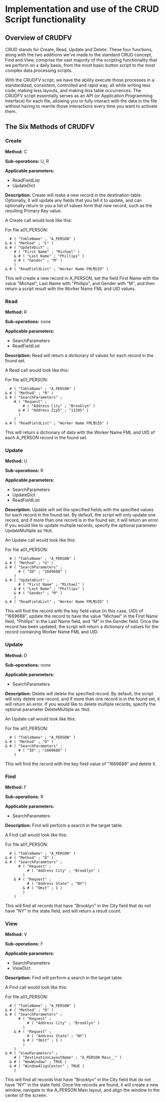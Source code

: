 <link href="https://raw.github.com/clownfart/Markdown-CSS/master/markdown.css" rel="stylesheet"></link>

# Implementation and use of the CRUD Script functionality

## Overview of CRUDFV

CRUD stands for Create, Read, Update and Delete.  These four functions, along with the two additions we've made to the standard CRUD concept, Find and View, comprise the vast majority of the scripting functionality that we perform on a daily basis, from the most basic button script to the most complex data processing scripts.

With the CRUDFV script, we have the ability execute those processes in a standardized, consistent, controlled and rapid way, all while writing less code, making less layouts, and making less table occurrences.  The CRUDFV script essentially serves as an API (or Application Programming Interface) for each file, allowing you to fully interact with the data in the file without having to rewrite those interactions every time you want to activate them.

## The Six Methods of CRUDFV

### Create

**Method:** C

**Sub-operations:** U, R

**Applicable parameters:** 

* ReadFieldList
* UpdateDict

**Description:** Create will make a new record in the destination table.  Optionally, it will update any fields that you tell it to update, and can optionally return to you a list of values form that new record, such as the resulting Primary Key value.

A Create call would look like this:

For file a01_PERSON:

	  # ( "TableName" ; "A_PERSON" )
	& # ( "Method" ; "C" )
	& # ( "UpdateDict" ; 
	    # ( "First Name" ; "Michael" )
		& # ( "Last Name" ; "Phillips" )	
		& # ( "Gender" ; "M" )
		)
	& # ( "ReadFieldList" ; "Worker Name FML¶UID" ) 
	
This will create a new record in A_PERSON, set the field First Name with the value "Michael", Last Name with "Phillips", and Gender with "M", and then return a script result with the Worker Name FML and UID values.
		
### Read

**Method:** R

**Sub-operations:** none

**Applicable parameters:** 

* SearchParameters
* ReadFieldList

**Description:** Read will return a dictionary of values for each record in the found set.

A Read call would look like this:

For file a01_PERSON:

	  # ( "TableName" ; "A_PERSON" )
	& # ( "Method" ; "R" )
	& # ( "SearchParameters" ;
	    # ( "Request" ;
	        # ( "Address City" ; "Brooklyn" )
	      & # ( "Address Zip5" ; "11205" )
	      )
	    )
	& # ( "ReadFieldList" ; "Worker Name FML¶UID" ) 
		
This will return a dictionary of data with the Worker Name FML and UID of each A_PERSON record in the found set.
		
### Update

**Method:** U

**Sub-operations:** R

**Applicable parameters:** 

* SearchParameters
* UpdateDict
* ReadFieldList

**Description:** Update will set the specified fields with the specified values for each record in the found set.  By default, the script will only update one record, and if more than one record is in the found set, it will return an error.  If you would like to update multiple records, specify the optional parameter UpdateMultiple as `TRUE`.

An Update call would look like this:

For file a01_PERSON:

	  # ( "TableName" ; "A_PERSON" )
	& # ( "Method" ; "U" )
	& # ( "SearchParameters" ;
	      # ( "ID" ; "1669688" )
	    )
	& # ( "UpdateDict" ; 
	      # ( "First Name" ; "Michael" )
	  	& # ( "Last Name" ; "Phillips" )	
	  	& # ( "Gender" ; "M" )
	  	)	
	& # ( "ReadFieldList" ; "Worker Name FML¶UID" )
	
This will find the record with the key field value (in this case, UID) of "1669688", update the record to have the value "Michael" in the First Name field, "Phillips" in the Last Name field, and "M" in the Gender field.  Once the record has been updated, the script will return a dictionary of values for the record containing Worker Name FML and UID.
		
### Update

**Method:** D

**Sub-operations:** none

**Applicable parameters:** 

* SearchParameters

**Description:** Delete will delete the specified record.  By default, the script will only delete one record, and if more than one record is in the found set, it will return an error.  If you would like to delete multiple records, specify the optional parameter DeleteMultiple as `TRUE`.

An Update call would look like this:

For file a01_PERSON:

	  # ( "TableName" ; "A_PERSON" )
	& # ( "Method" ; "D" )
	& # ( "SearchParameters" ;
	      # ( "ID" ; "1669688" )
	    )
	
This will find the record with the key field value of "1669688" and delete it.
		
### Find

**Method:** F

**Sub-operations:** R

**Applicable parameters:** 

* SearchParameters

**Description:** Find will perform a search in the target table.

A Find call would look like this:

For file a01_PERSON:

	  # ( "TableName" ; "A_PERSON" )
	& # ( "Method" ; "D" )
	& # ( "SearchParameters" ;
	      # ( "Request" ;
	          # ( "Address City" ; "Brooklyn" )
	        )
	    & # ( "Request" ;
	          # ( "Address State" ; "NY")
	        & # ( "Omit" ; 1 )
	        ) 
	    )
	
This will find all records that have "Brooklyn" in the City field that do not have "NY" in the state field, and will return a result count.

### View

**Method:** V

**Sub-operations:** F

**Applicable parameters:** 

* SearchParameters
* ViewDict

**Description:** Find will perform a search in the target table.

A Find call would look like this:

For file a01_PERSON:

	  # ( "TableName" ; "A_PERSON" )
	& # ( "Method" ; "D" )
	& # ( "SearchParameters" ;
	      # ( "Request" ;
	          # ( "Address City" ; "Brooklyn" )
	        )
	    & # ( "Request" ;
	          # ( "Address State" ; "NY")
	        & # ( "Omit" ; 1 )
	        ) 
	    )
	& # ( "ViewParameters" ; 
        # ( "DestinationLayoutName" ; "A_PERSON Main__" )
      & # ( "NewWindow" ; TRUE )
      & # ( "WindowAlignCenter" ; TRUE )
	    )

This will find all records that have "Brooklyn" in the City field that do not have "NY" in the state field.  Once the records are found, it will create a new window, navigate to the A_PERSON Main layout, and align the window to the center of the screen.